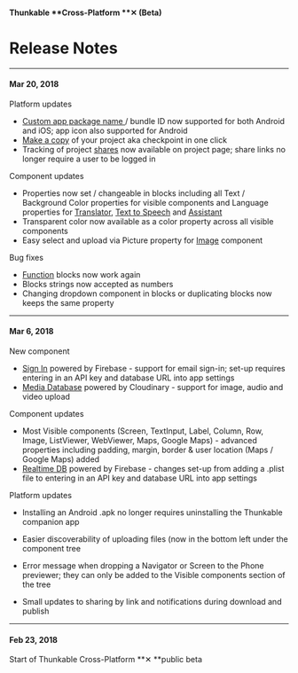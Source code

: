 #### Thunkable **Cross-Platform **✕ \(Beta\)

# Release Notes

---

#### Mar 20, 2018

Platform updates

* [Custom app package name ](/ios/components/app-settings/bundle-id-package-name.md)/ bundle ID now supported for both Android and iOS; app icon also supported for Android
* [Make a copy](/ios/components/make-copy.md) of your project aka checkpoint in one click
* Tracking of project [shares](/ios/6-share.md) now available on project page; share links no longer require a user to be logged in

Component updates

* Properties now set / changeable in blocks including all Text / Background Color properties for visible components and Language properties for [Translator](/ios/components/voice/translator.md), [Text to Speech](/ios/components/voice/text-to-speech.md) and [Assistant](/ios/components/voice/assistant.md)
* Transparent color now available as a color property across all visible components
* Easy select and upload via Picture property for [Image](/android/components/image/README.md) component

Bug fixes

* [Function](/ios/blocks/functions.md) blocks now work again
* Blocks strings now accepted as numbers
* Changing dropdown component in blocks or duplicating blocks now keeps the same property

---

#### Mar 6, 2018

New component

* [Sign In](/ios/components/screen-layout/authentication/sign-in.md) powered by Firebase - support for email sign-in; set-up requires entering in an API key and database URL into app settings
* [Media Database](/ios/components/data-storage/media-db.md) powered by Cloudinary - support for image, audio and video upload

Component updates

* Most Visible components \(Screen, TextInput, Label, Column, Row, Image, ListViewer, WebViewer, Maps, Google Maps\) - advanced properties including padding, margin, border & user location \(Maps / Google Maps\) added 
* [Realtime DB](/ios/components/data-storage/realtime-db.md) powered by Firebase - changes set-up from adding a .plist file to entering in an API key and database URL into app settings

Platform updates

* Installing an Android .apk no longer requires uninstalling the Thunkable companion app

* Easier discoverability of uploading files \(now in the bottom left under the component tree

* Error message when dropping a Navigator or Screen to the Phone previewer; they can only be added to the Visible components section of the tree

* Small updates to sharing by link and notifications during download and publish

---

#### Feb 23, 2018

Start of Thunkable Cross-Platform **✕ **public beta


